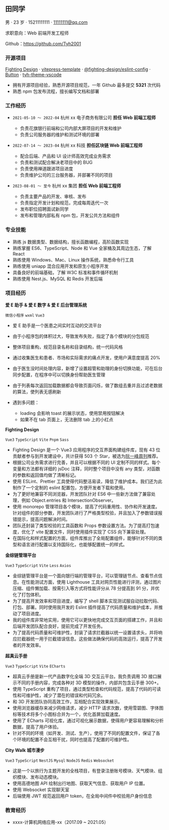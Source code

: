 ## 田同学

男 · 23 岁 · 15211111111 · 11111111@qq.com

求职意向：Web 前端开发工程师

Github：https://github.com/Tyh2001

### 开源项目

[Fighting Design](https://github.com/FightingDesign/fighting-design) · [vitepress-template](https://github.com/Tyh2001/vitepress-template) · [@fighting-design/eslint-config](https://github.com/FightingDesign/fighting-design/tree/master/packages/fighting-eslint-config) · [Button](https://github.com/Tyh2001/Button) · [tyh-theme-vscode](https://github.com/Tyh2001/tyh-theme-vscode)

- 拥有开源项目经验，熟悉开源项目规范，一年 Github 最多提交 **5321** 次代码
- 熟悉 npm 包发布流程，擅长编写文档和部署

### 工作经历

- `2021-05-10 ～ 2022-04` 杭州 xx 电子商务有限公司 **担任 Web 前端工程师**

  - 负责花旗银行前端和公司内部大屏项目的开发和维护
  - 负责公司服务器的维护和测试环境的部署

- `2022-07-14 ～ 2023-04` 杭州 xx 科技 **担任区块链 Web 前端工程师**

  - 配合后端、产品和 UI 设计师高效完成业务需求
  - 负责和测试配合解决老项目中的 BUG
  - 负责使用禅道跟进项目进度
  - 负责维护公司的三台服务器，并部署不同的项目

- `2023-08-01 ～ 至今` 杭州 xx 集团 **担任 Web 前端工程师**

  - 负责主要产品的开发、审核、发布
  - 负责指定开发计划和规范，完成每周迭代一次
  - 发布职位招聘面试新同学
  - 发布和管理内部私有 npm 包，开发公共方法和组件

### 专业技能

- 熟练 js 数据类型、数据结构，擅长函数编程，高阶函数实现
- 熟练掌握 ES6、TypeScript、Node 和 Vue 全家桶及其周边生态，了解 React
- 熟练使用 Windows、Mac、Linux 操作系统，熟悉命令行工具
- 熟练使用 uniapp 混合应用开发和原生小程序开发
- 具备良好的前端基础，了解 W3C 标准和事件循环机制
- 熟练使用 Nest.js、MySQL 和 Redis 开发后端

### 项目经历

**爱 E 助手 & 爱 E 数字 & 爱 E 后台管理系统**

`微信小程序` `wxml` `Vue3`

- 爱 E 助手是一个医患之间实时互动的交流平台
- 由于小程序包的体积过大，导致发布失败，指定了各个模块的分包规范
- 整体项目重构，规范目录名称和目录结构，统一代码风格
- 通过收集医生和患者、市场和实际需求的痛点开发，使用户满意度提高 20%
- 由于医生没时间处理内容，新增了设置超管和助理的身份切换功能，可在后台同步配置，在程序中可以切换身份帮助医生管理
- 由于列表每次返回加载数据都会导致页面闪烁，做了数组去重并且过滤老数据的算法，使列表无感刷新

- 遇到多问题：
  - loading 会影响 toast 的展示状态，使用禁用按钮解决
  - 如果不在 tab 页面上，无法删除 tab 上的小红点

**Fighting Design**

`Vue3` `TypeScript` `Vite` `Pnpm` `Sass`

- Fighting Design 是一个 Vue3 应用程序的交互界面构建组件库，现有 43 位贡献者参与到开发建设中，共计获得 503 个 Star，被选为[阮一峰周刊](https://www.ruanyifeng.com/blog/2022/09/weekly-issue-225.html)推荐。
- 根据公司业务需求进行完善，并且可以根据不同的 UI 定制不同的样式。每个变量和方法都有详细的 jsDoc 注释，同时整个项目中没有 any 类型，对函数的参数和返回值均做了清晰标记。
- 使用 ESLint、Prettier 工具使得代码整洁易读，降低了维护成本。我们还为此制作了一个定制的 eslint 配置包，方便开发者下载和使用。
- 为了更好地兼容不同浏览器，开发团队针对 ES6 中一些新方法做了兼容处理，例如 Object.entries 和 IntersectionObserver。
- 使用 monorepo 管理项目各个模块，提高了代码重用性、协作和开发速度。针对组件的部分参数，开发团队进行了严格类型校验，并且加入了参数错误报错提示，提高问题解决时间。
- 团队还封装了类型校验的工具函数和 Props 参数设置方法。为了提高打包速度，优化了 vite 配置文件，同时使用插件实现了 CSS 向下兼容处理。
- 在国际化和样式配置的方面，组件库推出了全局配置组件，能够针对不同的类型和语言进行配置以支持国际化，也能够配置统一的样式。

**金综链管理平台**

`Vue3` `TypeScript` `Vite` `Less` `Axios`

- 金综链管理平台是一个面向银行端的管理平台，可以管理链节点、查看节点信息。在性能测试方面，使用 Lighthouse 工具对网页性能进行评测，通过图片压缩、组件懒加载、按需引入等方式将性能评分从 78 分提高到 91 分，并优化了打包体积。
- 为了提高开发效率和项目进度，编写了 shell 脚本实现测试服自动拉取代码、打包、部署。同时使用我开发的 Eslint 插件提高了代码质量和维护成本，并推动了项目进度。
- 我的组件库非常地实用，使用它可以更快地完成交互页面的搭建工作，并且和后端开发团队配合良好，提前完成了开发任务。
- 为了提高代码质量和可维护性，封装了请求拦截器以统一设置请求头，并将响应拦截器统一用于拦截错误信息。这些做法确保代码的高效运行，提高了开发者的开发效率。

**超真云手册**

`Vue3` `TypeScript` `Vite` `ECharts`

- 超真云手册是新一代产品数字化全端 3D 交互云平台。我负责调用 3D 接口展示不同的手册内容，完成各种对 3D 模型的操作，内部共包含云手册 300+。
- 使用 TypeScript 重构了项目，通过类型检查和代码规范，提高了代码的可读性和可维护性，减少了潜在的错误和代码冗余。
- 和 3D 开发团队协同高效工作，互相配合实现效果展示。
- 使用浏览器缓存来减少网络请求，减少 HTTP 请求次数，使用雪碧图、字体图标等技术将多个小图标合并为一个，优化首屏加载速度。
- 使用了 ECharts 可视化库，通过可视化展示数据，使得用户更容易理解和分析数据，提高了用户体验。
- 针对不同的环境（如开发、测试、生产），使用了不同的配置文件，保证了各个环境的配置不会互相干扰，同时也提高了配置的可维护性。

**City Walk 城市漫步**

`Vue3` `TypeScript` `NestJS` `Mysql` `NodeJS` `Redis` `Websocket`

- 这是一个以旅行为主题开发的全栈项目，有登录注册账号模块、天气模块、组织模块、发布动态模块。
- 使用高德地图 API 绘制出行地图、获取天气信息、获取用户 IP 位置。
- 使用 Websocket 实现聊天室
- 后端使用 JWT 规范返回用户 token，在全局中间件中校验用户身份信息

### 教育经历

- xxxx-计算机网络应用-xx（2017.09 ~ 2021.05）
